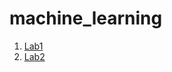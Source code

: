 # machine_learning

1. [Lab1]( https://rpubs.com/underckit/831149 "Lab1") 
2. [Lab2]( https://rpubs.com/underckit/831164 "Lab2") 